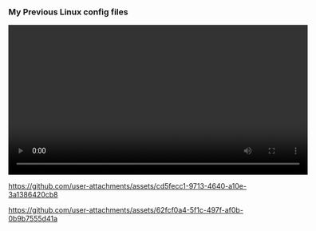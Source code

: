 ### My Previous Linux config files
<video width="600" controls>
  <source src="01.mp4" type="video/mp4">
  Your browser does not support the video tag.
</video>


https://github.com/user-attachments/assets/cd5fecc1-9713-4640-a10e-3a1386420cb8


https://github.com/user-attachments/assets/62fcf0a4-5f1c-497f-af0b-0b9b7555d41a

